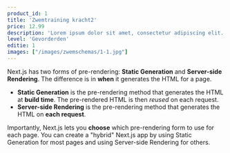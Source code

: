```yaml
---
product_id: 1
title: 'Zwemtraining kracht2'
price: 12.99
description: 'Lorem ipsum dolor sit amet, consectetur adipiscing elit. Maecenas ornare, augue auctor venenatis commodo'
level: 'Gevorderden'
editie: 1
images: ["/images/zwemschemas/1-1.jpg"]
---
```


Next.js has two forms of pre-rendering: **Static Generation** and **Server-side Rendering**. The difference is in **when** it generates the HTML for a page.

- **Static Generation** is the pre-rendering method that generates the HTML at **build time**. The pre-rendered HTML is then _reused_ on each request.
- **Server-side Rendering** is the pre-rendering method that generates the HTML on **each request**.

Importantly, Next.js lets you **choose** which pre-rendering form to use for each page. You can create a "hybrid" Next.js app by using Static Generation for most pages and using Server-side Rendering for others.
